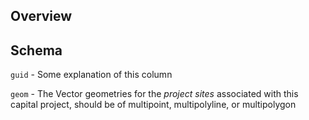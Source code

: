 

## Overview

## Schema

`guid` - Some explanation of this column

`geom` - The Vector geometries for the _project sites_ associated with this capital project, should be of multipoint, multipolyline, or multipolygon